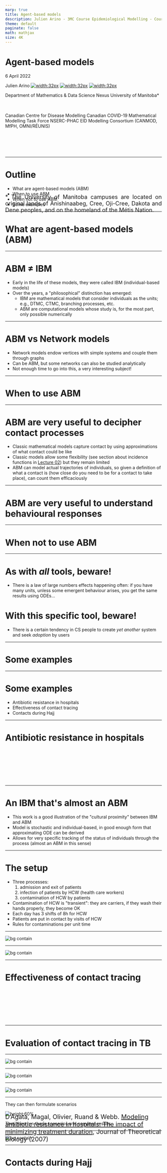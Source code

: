 ```yaml
---
marp: true
title: Agent-based models
description: Julien Arino - 3MC Course Epidemiological Modelling - Course 08 - Agent-based models
theme: default
paginate: false
math: mathjax
size: 4K
---
```


<style>
  .theorem {
    text-align:justify;
    background-color:#16a085;
    border-radius:20px;
    padding:10px 20px 10px 20px;
    box-shadow: 0px 1px 5px #999;  margin-bottom: 10px;
  }
  .definition {
    text-align:justify;
    background-color:#ededde;
    border-radius:20px;
    padding:10px 20px 10px 20px;
    box-shadow: 0px 1px 5px #999;
    margin-bottom: 10px;
  }
  img[alt~="center"] {
    display: block;
    margin: 0 auto;
  }
</style>

# Agent-based models

6 April 2022 

Julien Arino [![width:32px](https://raw.githubusercontent.com/julien-arino/presentations/main/FIGS/icons/email-round.png)](mailto:Julien.Arino@umanitoba.ca) [![width:32px](https://raw.githubusercontent.com/julien-arino/presentations/main/FIGS/icons/world-wide-web.png)](https://julien-arino.github.io/) [![width:32px](https://raw.githubusercontent.com/julien-arino/presentations/main/FIGS/icons/github-icon.png)](https://github.com/julien-arino)

Department of Mathematics & Data Science Nexus
University of Manitoba*

<div style = "font-size:18px; margin-top:-10px; padding-bottom:30px;"></div>

Canadian Centre for Disease Modelling
Canadian COVID-19 Mathematical Modelling Task Force
NSERC-PHAC EID Modelling Consortium (CANMOD, MfPH, OMNI/RÉUNIS)

<div style = "text-align: justify; position: relative; bottom: -5%; font-size:18px;">
* The University of Manitoba campuses are located on original lands of Anishinaabeg, Cree, Oji-Cree, Dakota and Dene peoples, and on the homeland of the Métis Nation.</div>

---

<!-- _backgroundImage: "radial-gradient(white,80%,#f1c40f)" -->
# Outline

- What are agent-based models (ABM)
- When to use ABM
- When not to use ABM
- Some examples

---

<!-- _backgroundImage: "linear-gradient(to bottom, #f1c40f, 20%, white)" -->
# <!--fit-->What are agent-based models (ABM)

---

# ABM $\neq$ IBM

- Early in the life of these models, they were called IBM (individual-based models)
- Over the years, a "philosophical" distinction has emerged:
  - IBM are mathematical models that consider individuals as the units; e.g., DTMC, CTMC, branching processes, etc.
  - ABM are computational models whose study is, for the most part, only possible numerically 

---

# ABM vs Network models

- Network models endow vertices with simple systems and couple them through graphs
- Can be ABM, but some networks can also be studied analytically
- Not enough time to go into this, a very interesting subject!

---

<!-- _backgroundImage: "linear-gradient(to bottom, #f1c40f, 20%, white)" -->
# <!--fit-->When to use ABM

---

# ABM are very useful to decipher contact processes

- Classic mathematical models capture contact by using approximations of what contact could be like
- Classic models allow some flexibility (see section about incidence functions in [Lecture 02](https://julien-arino.github.io/3MC-course-epidemiological-modelling/2022_04_3MC_EpiModelling_L02_BasicMathEpi.html)) but they remain limited
- ABM can model actual trajectories of individuals, so given a definition of what a contact is (how close do you need to be for a contact to take place), can count them efficaciously

---

# <!--fit-->ABM are very useful to understand behavioural responses

---

<!-- _backgroundImage: "linear-gradient(to bottom, #f1c40f, 20%, white)" -->
# <!--fit-->When not to use ABM

---

# As with _all_ tools, beware!

- There is a law of large numbers effects happening often: if you have many units, unless some emergent behaviour arises, you get the same results using ODEs...

# With this specific tool, beware!

- There is a certain tendency in CS people to create *yet another* system and seek *adoption* by users

---

<!-- _backgroundImage: "linear-gradient(to bottom, #f1c40f, 20%, white)" -->
# <!--fit-->Some examples

---

<!-- _backgroundImage: "radial-gradient(white, 80%, #156C26)" -->
# Some examples
- Antibiotic resistance in hospitals
- Effectiveness of contact tracing
- Contacts during Hajj

---

<!-- _backgroundImage: "linear-gradient(to bottom, #156C26, 20%, white)" -->
# Antibiotic resistance in hospitals

<div style = "position: relative; bottom: -30%; font-size:20px;">

D’Agata, Magal, Olivier, Ruand & Webb. [Modeling antibiotic resistance in hospitals: The impact of minimizing treatment duration](https://doi.org/10.1016/j.jtbi.2007.08.011), Journal of Theoretical Biology (2007)
</div>

---

# An IBM that's almost an ABM

- This work is a good illustration of the "cultural proximity" between IBM and ABM
- Model is stochastic and individual-based, in good enough form that approximating ODE can be derived
- Allows for very specific tracking of the status of individuals through the process (almost an ABM in this sense)

---

# The setup

- Three processes:
  1. admission and exit of patients
  2. infection of patients by HCW (health care workers) 
  3. contamination of HCW by patients
- Contamination of HCW is "transient": they are carriers, if they wash their hands properly, they become OK
- Each day has 3 shifts of 8h for HCW
- Patients are put in contact by visits of HCW
- Rules for contaminations per unit time

---

![bg contain](https://raw.githubusercontent.com/julien-arino/3MC-course-epidemiological-modelling/main/FIGS//Dagata_etal_patients_profiles.jpg)

<!-- Patient–HCW contact diagram for four patients and one HCW during one shift. Patient status: uninfected (green), infected with the non-resistant strain (yellow), infected with the resistant strain (red). HCW status: uncontaminated (______ ), contaminated with the non-resistant strain (………), contaminated with the resistant strain (- - - - - ) -->

---

![bg contain](https://raw.githubusercontent.com/julien-arino/3MC-course-epidemiological-modelling/main/FIGS//Dagata_etal_comparisons.jpg)

<!-- The left (respectively the right) figure corresponds to 1 trajectory (respectively the average over 80 trajectories) of the IBM during one shift, with no exit and admission of patients, and no changes in the infection status of patients -->

---

<!-- _backgroundImage: "linear-gradient(to bottom, #156C26, 20%, white)" -->
# Effectiveness of contact tracing

<div style = "position: relative; bottom: -30%; font-size:20px;">

Tian, Osgood, Al-Azem & Hoeppner. [Evaluating the Effectiveness of Contact Tracing on Tuberculosis Outcomes in Saskatchewan Using Individual-Based Modeling](https://doi-org.uml.idm.oclc.org/10.1177%2F1090198113493910), Health Education & Behavior (2013)
</div>

---

# Evaluation of contact tracing in TB


---

![bg contain](https://raw.githubusercontent.com/julien-arino/3MC-course-epidemiological-modelling/main/FIGS//TianOsgood_etal_TB_CT.jpeg)

---

![bg contain](https://raw.githubusercontent.com/julien-arino/3MC-course-epidemiological-modelling/main/FIGS//TianOsgood_etal_state_flow_agent.jpeg)

---

![bg contain](https://raw.githubusercontent.com/julien-arino/3MC-course-epidemiological-modelling/main/FIGS//TianOsgood_etal_model_CT.jpeg)

---

They can then formulate scenarios

![height:60%](https://raw.githubusercontent.com/julien-arino/3MC-course-epidemiological-modelling/main/FIGS//TianOsgood_etal_scenarios.jpeg)

They then run these scenarios and compare results

---

![bg contain](https://raw.githubusercontent.com/julien-arino/3MC-course-epidemiological-modelling/main/FIGS//TianOsgood_etal_scenario_results.jpeg)

---

<!-- _backgroundImage: "linear-gradient(to bottom, #156C26, 20%, white)" -->
# Contacts during Hajj

<div style = "position: relative; bottom: -20%; font-size:20px;">

Tofighi, Asgary, Tofighi, Najafabadi, Arino, Amiche, Rahman, McCarthy, Bragazzi, Thommes,  Coudeville, Grunnill, Bourouiba and Wu. [Estimating Social Contacts in Mass Gatherings for Disease Outbreak Prevention and Management (Case of Hajj Pilgrimage)](http://dx.doi.org/10.2139/ssrn.3678581), Tropical Diseases, Travel Medicine and Vaccines
</div>

---

# Contacts during Hajj

- In a mass gathering event like Hajj, lots of people come together originating from many countries
- So if propagation occurs during the event, this has the capacity to spread infection far and wide when individuals (pilgrims here) return home
- Contacts during part of the event are really specific in their configuration

<div style = "position: relative; bottom: -20%; font-size:20px;">

Tofighi, Asgary, Tofighi, Najafabadi, Arino, Amiche, Rahman, McCarthy, Bragazzi, Thommes,  Coudeville, Grunnill, Bourouiba and Wu. [Estimating Social Contacts in Mass Gatherings for Disease Outbreak Prevention and Management (Case of Hajj Pilgrimage)](http://dx.doi.org/10.2139/ssrn.3678581), Tropical Diseases, Travel Medicine and Vaccines
</div>

---

# The setup

- Word of warning: I am quite fuzzy on the specifics :)
- Pilgrims enter Masjid al-Haram mosque through several gates
- Proceed to Mataaf (area around Kaaba), circle the Kaaba 7 times counterclockwise (process is the *Tawaf*)
- Then do seven trips between Safa and Marwah (process is the *Sa'ee*)


---

![bg contain](https://upload.wikimedia.org/wikipedia/commons/thumb/7/7e/Great_Mosque_of_Mecca.jpg/1280px-Great_Mosque_of_Mecca.jpg)

---

# Tawaf in pre-COVID-19 times

<iframe width="800" height="450" src="https://www.youtube.com/embed/L-YyR1oN66w" title="YouTube video player" frameborder="0" allow="accelerometer; autoplay; clipboard-write; encrypted-media; gyroscope; picture-in-picture" allowfullscreen></iframe>

---

# Tawaf - Socially distanced version

<iframe width="800" height="450" src="https://www.youtube.com/embed/Rl8a0wQePCo" title="YouTube video player" frameborder="0" allow="accelerometer; autoplay; clipboard-write; encrypted-media; gyroscope; picture-in-picture" allowfullscreen></iframe>

---

# Sa'ee in pre-COVID-19 times

<iframe width="800" height="450" src="https://www.youtube.com/embed/r1qM-mHj2d0" title="YouTube video player" frameborder="0" allow="accelerometer; autoplay; clipboard-write; encrypted-media; gyroscope; picture-in-picture" allowfullscreen></iframe>

---

# Sa'ee - Socially distanced version

<iframe width="800" height="450" src="https://www.youtube.com/embed/JVges7Q2Mow" title="YouTube video player" frameborder="0" allow="accelerometer; autoplay; clipboard-write; encrypted-media; gyroscope; picture-in-picture" allowfullscreen></iframe>

---

- As you can gather from this:
  - Typically high density crowds
  - Very specific mixing patterns
- Opportunities for transmission are very high
- However, control mechanisms are also available

$\implies$ understanding contact patterns and frequency would help

---

![bg contain](https://raw.githubusercontent.com/julien-arino/3MC-course-epidemiological-modelling/main/FIGS//ABM_Hajj_MAH_3Dmodel.png)

---

![bg contain](https://raw.githubusercontent.com/julien-arino/3MC-course-epidemiological-modelling/main/FIGS//ABM_Hajj_setup.png)

---

![bg contain](https://raw.githubusercontent.com/julien-arino/3MC-course-epidemiological-modelling/main/FIGS//ABM_Hajj_config_tawaf.png)

---

<iframe width="800" height="450" src="https://www.youtube.com/embed/_oOf4uNIghw?loop=1&modestbranding=1&origin=https://julien-arino.github.io/&rel=0" title="YouTube video player" frameborder="0" allow="accelerometer; autoplay; clipboard-write; encrypted-media; gyroscope; picture-in-picture; loop" allowfullscreen>
</iframe>

---

<iframe width="800" height="450" src="https://www.youtube.com/embed/qcWBi17qKnU?start=9&loop=1&modestbranding=1&origin=https://julien-arino.github.io/&rel=0" title="YouTube video player" frameborder="0" allow="accelerometer; autoplay; clipboard-write; encrypted-media; gyroscope; picture-in-picture; loop" allowfullscreen>
</iframe>


